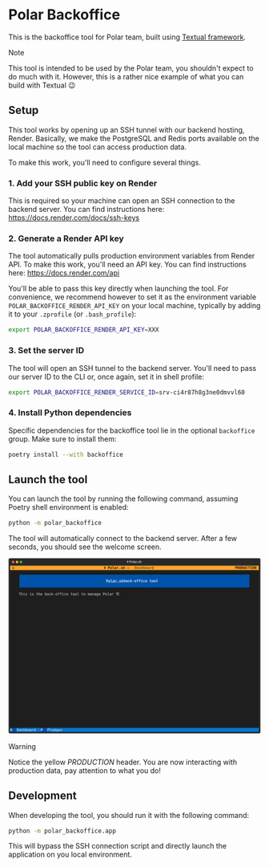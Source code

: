 # Polar Backoffice

This is the backoffice tool for Polar team, built using [Textual framework](https://textual.textualize.io/).

> [!NOTE]
> This tool is intended to be used by the Polar team, you shouldn't expect to do much with it.
> However, this is a rather nice example of what you can build with Textual 😉

## Setup

This tool works by opening up an SSH tunnel with our backend hosting, Render. Basically, we make the PostgreSQL and Redis ports available on the local machine so the tool can access production data.

To make this work, you'll need to configure several things.

### 1. Add your SSH public key on Render

This is required so your machine can open an SSH connection to the backend server. You can find instructions here: https://docs.render.com/docs/ssh-keys

### 2. Generate a Render API key

The tool automatically pulls production environment variables from Render API. To make this work, you'll need an API key. You can find instructions here: https://docs.render.com/api

You'll be able to pass this key directly when launching the tool. For convenience, we recommend however to set it as the environment variable `POLAR_BACKOFFICE_RENDER_API_KEY` on your local machine, typically by adding it to your `.zprofile` (or `.bash_profile`):

```sh
export POLAR_BACKOFFICE_RENDER_API_KEY=XXX
```

### 3. Set the server ID

The tool will open an SSH tunnel to the backend server. You'll need to pass our server ID to the CLI or, once again, set it in shell profile:

```sh
export POLAR_BACKOFFICE_RENDER_SERVICE_ID=srv-ci4r87h8g3ne0dmvvl60
```

### 4. Install Python dependencies

Specific dependencies for the backoffice tool lie in the optional `backoffice` group. Make sure to install them:

```sh
poetry install --with backoffice
```

## Launch the tool

You can launch the tool by running the following command, assuming Poetry shell environment is enabled:

```sh
python -m polar_backoffice
```

The tool will automatically connect to the backend server. After a few seconds, you should see the welcome screen.

![](./dashboard.svg)

> [!WARNING]
> Notice the yellow *PRODUCTION* header. You are now interacting with production data, pay attention to what you do!

## Development

When developing the tool, you should run it with the following command:

```sh
python -m polar_backoffice.app
```

This will bypass the SSH connection script and directly launch the application on you local environment.
